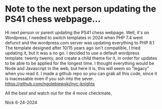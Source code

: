 # Note to the next person updating the PS41 chess webpage...

Hi next person or parent updating the PS41 chess webpage. Well, it's on Wordpress, 
I needed to switch templates in 2024 when PHP 7.4 went defunct and the wordpress.com server was updating everything to PHP 8.1
The template designed after 10/15 years ago isn't compatible, I tried updating it, but it was a no go. 
I decided to use a default wordpress template: twenty twenty, and create a child theme for it, in order for updates to be able to be applied for the longest time.
I thought everything would be Node and Javascript in the web, but here it is, this will seem so "legacy" when you read it.
I made a github repo so you can grab all this code, since it is inacessable even if you ssh into the sever.
https://github.com/ngolebiewski/nyc-knights

All the best and watch out for the 4 move checkmate,

Nick
6-24-2024